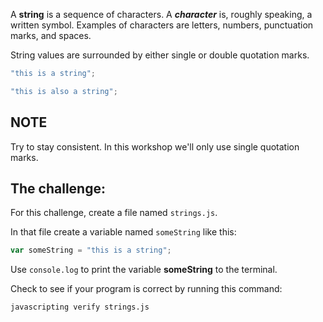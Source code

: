 A **string** is a sequence of characters. A **_character_** is, roughly
speaking, a written symbol. Examples of characters are letters, numbers,
punctuation marks, and spaces.

String values are surrounded by either single or double quotation marks.

```js
"this is a string";

"this is also a string";
```

## NOTE

Try to stay consistent. In this workshop we'll only use single quotation marks.

## The challenge:

For this challenge, create a file named `strings.js`.

In that file create a variable named `someString` like this:

```js
var someString = "this is a string";
```

Use `console.log` to print the variable **someString** to the terminal.

Check to see if your program is correct by running this command:

`javascripting verify strings.js`
